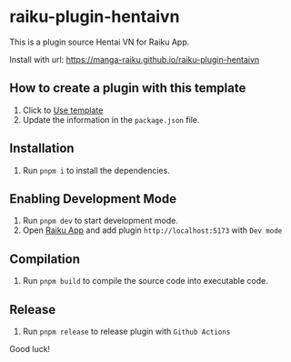 # raiku-plugin-hentaivn

This is a plugin source Hentai VN for Raiku App.

Install with url: https://manga-raiku.github.io/raiku-plugin-hentaivn

## How to create a plugin with this template

1. Click to [Use template](https://github.com/new?template_name=raiku-plugin-template&template_owner=manga-raiku)
2. Update the information in the `package.json` file.

## Installation

1. Run `pnpm i` to install the dependencies.

## Enabling Development Mode

1. Run `pnpm dev` to start development mode.
2. Open [Raiku App](https://mangaraiku.eu.org) and add plugin `http://localhost:5173` with `Dev mode`

## Compilation

1. Run `pnpm build` to compile the source code into executable code.

## Release

1. Run `pnpm release` to release plugin with `Github Actions`

Good luck!
